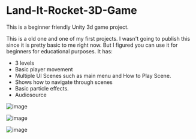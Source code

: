 # Land-It-Rocket-3D-Game
This is a beginner friendly Unity 3d game project.  

This is a old one and one of my first projects. I wasn't going to publish this since it is pretty basic to me right now. But I figured you can use it for beginners for educational purposes.
It has:

- 3 levels
- Basic player movement
- Multiple UI Scenes such as main menu and How to Play Scene.
- Shows how to navigate through scenes
- Basic particle effects.
- Audiosource


![image](https://user-images.githubusercontent.com/32210921/164942074-755c6258-13b8-44e4-ab5e-badcd2d551ad.png)

![image](https://user-images.githubusercontent.com/32210921/164942557-184461f9-503a-47ce-8dd4-68d7036192e0.png)

![image](https://user-images.githubusercontent.com/32210921/164942565-401db4d1-9841-43b7-99de-3eda91d6fe7a.png)
